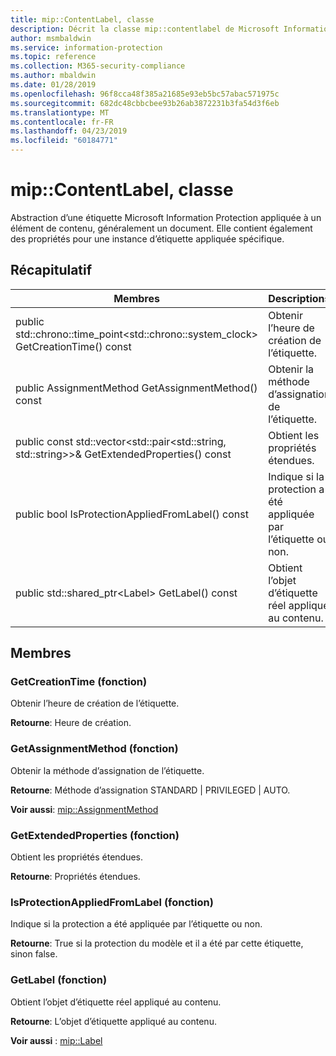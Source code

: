 ```yaml
---
title: mip::ContentLabel, classe
description: Décrit la classe mip::contentlabel de Microsoft Information Protection (MIP) SDK.
author: msmbaldwin
ms.service: information-protection
ms.topic: reference
ms.collection: M365-security-compliance
ms.author: mbaldwin
ms.date: 01/28/2019
ms.openlocfilehash: 96f8cca48f385a21685e93eb5bc57abac571975c
ms.sourcegitcommit: 682dc48cbbcbee93b26ab3872231b3fa54d3f6eb
ms.translationtype: MT
ms.contentlocale: fr-FR
ms.lasthandoff: 04/23/2019
ms.locfileid: "60184771"
---
```

# <a name="class-mipcontentlabel"></a>mip::ContentLabel, classe 
Abstraction d’une étiquette Microsoft Information Protection appliquée à un élément de contenu, généralement un document.
Elle contient également des propriétés pour une instance d’étiquette appliquée spécifique.
  
## <a name="summary"></a>Récapitulatif
 Membres                        | Descriptions                                
--------------------------------|---------------------------------------------
public std::chrono::time_point\<std::chrono::system_clock\> GetCreationTime() const  |  Obtenir l’heure de création de l’étiquette.
public AssignmentMethod GetAssignmentMethod() const  |  Obtenir la méthode d’assignation de l’étiquette.
public const std::vector\<std::pair\<std::string, std::string\>\>& GetExtendedProperties() const  |  Obtient les propriétés étendues.
public bool IsProtectionAppliedFromLabel() const  |  Indique si la protection a été appliquée par l’étiquette ou non.
public std::shared_ptr\<Label\> GetLabel() const  |  Obtient l’objet d’étiquette réel appliqué au contenu.
  
## <a name="members"></a>Membres
  
### <a name="getcreationtime-function"></a>GetCreationTime (fonction)
Obtenir l’heure de création de l’étiquette.

  
**Retourne**: Heure de création.
  
### <a name="getassignmentmethod-function"></a>GetAssignmentMethod (fonction)
Obtenir la méthode d’assignation de l’étiquette.

  
**Retourne**: Méthode d’assignation STANDARD | PRIVILEGED | AUTO. 
  
**Voir aussi**: [mip::AssignmentMethod](mip-enums-and-structs.md#assignmentmethod)
  
### <a name="getextendedproperties-function"></a>GetExtendedProperties (fonction)
Obtient les propriétés étendues.

  
**Retourne**: Propriétés étendues.
  
### <a name="isprotectionappliedfromlabel-function"></a>IsProtectionAppliedFromLabel (fonction)
Indique si la protection a été appliquée par l’étiquette ou non.

  
**Retourne**: True si la protection du modèle et il a été par cette étiquette, sinon false.
  
### <a name="getlabel-function"></a>GetLabel (fonction)
Obtient l’objet d’étiquette réel appliqué au contenu.

  
**Retourne**: L’objet d’étiquette appliqué au contenu. 
  
**Voir aussi** : [mip::Label](class_mip_label.md)